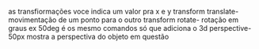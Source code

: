 as transfiormações voce indica um valor pra x e y
transform translate- movimentação de um ponto para o outro
transform rotate- rotação em graus ex 50deg
é os mesmo comandos só que adiciona o 3d
perspective- 50px mostra a perspectiva do objeto em questão